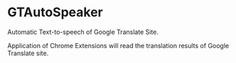 GTAutoSpeaker
=============

 Automatic Text-to-speech of Google Translate Site.

Application of Chrome Extensions will read the translation results of Google Translate site.
